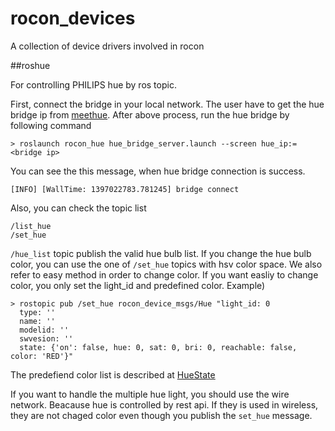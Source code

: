 rocon_devices
=============

A collection of device drivers involved in rocon

##roshue

For controlling PHILIPS hue by ros topic.

First, connect the bridge in your local network. The user have to get the hue bridge ip from [meethue](https://www.meethue.com/api/nupnp).
After above process, run the hue bridge by following command
```
> roslaunch rocon_hue hue_bridge_server.launch --screen hue_ip:=<bridge ip>
```

You can see the this message, when hue bridge connection is success.

```
[INFO] [WallTime: 1397022783.781245] bridge connect
```

Also, you can check the topic list

```
/list_hue
/set_hue
```
```/hue_list``` topic publish the valid hue bulb list. If you change the hue bulb color, you can use the one of ```/set_hue``` topics with hsv color space. We also refer to easy method in order to change color. If you want easliy to change color, you only set the light_id and predefined color. 
Example)
```
> rostopic pub /set_hue rocon_device_msgs/Hue "light_id: 0
  type: ''
  name: ''
  modelid: ''
  swvesion: ''
  state: {'on': false, hue: 0, sat: 0, bri: 0, reachable: false, color: 'RED'}"
```

The predefiend color list is described at [HueState](https://github.com/robotics-in-concert/rocon_msgs/blob/indigo/rocon_device_msgs/msg/HueState.msg)

If you want to handle the multiple hue light, you should use the wire network. Beacause hue is controlled by rest api. If they is used in wireless, they are not chaged color even though you publish the ```set_hue``` message.
